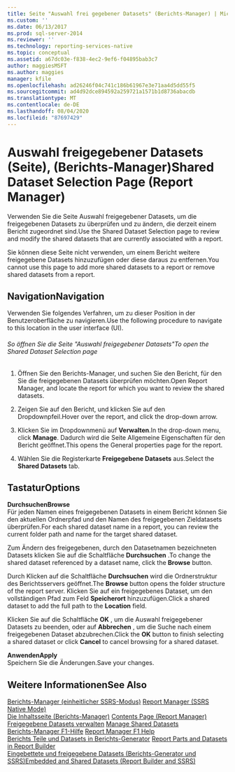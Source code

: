 ```yaml
---
title: Seite "Auswahl frei gegebener Datasets" (Berichts-Manager) | Microsoft-Dokumentation
ms.custom: ''
ms.date: 06/13/2017
ms.prod: sql-server-2014
ms.reviewer: ''
ms.technology: reporting-services-native
ms.topic: conceptual
ms.assetid: a67dc03e-f838-4ec2-9ef6-f04895bab3c7
author: maggiesMSFT
ms.author: maggies
manager: kfile
ms.openlocfilehash: ad26246f04c741c186b61967e3e71aa4d5dd55f5
ms.sourcegitcommit: ad4d92dce894592a259721a1571b1d8736abacdb
ms.translationtype: MT
ms.contentlocale: de-DE
ms.lasthandoff: 08/04/2020
ms.locfileid: "87697429"
---
```

# <a name="shared-dataset-selection-page-report-manager"></a><span data-ttu-id="041d3-102">Auswahl freigegebener Datasets (Seite), (Berichts-Manager)</span><span class="sxs-lookup"><span data-stu-id="041d3-102">Shared Dataset Selection Page (Report Manager)</span></span>
  <span data-ttu-id="041d3-103">Verwenden Sie die Seite Auswahl freigegebener Datasets, um die freigegebenen Datasets zu überprüfen und zu ändern, die derzeit einem Bericht zugeordnet sind.</span><span class="sxs-lookup"><span data-stu-id="041d3-103">Use the Shared Dataset Selection page to review and modify the shared datasets that are currently associated with a report.</span></span>  
  
 <span data-ttu-id="041d3-104">Sie können diese Seite nicht verwenden, um einem Bericht weitere freigegebene Datasets hinzuzufügen oder diese daraus zu entfernen.</span><span class="sxs-lookup"><span data-stu-id="041d3-104">You cannot use this page to add more shared datasets to a report or remove shared datasets from a report.</span></span>  
  
## <a name="navigation"></a><span data-ttu-id="041d3-105">Navigation</span><span class="sxs-lookup"><span data-stu-id="041d3-105">Navigation</span></span>  
 <span data-ttu-id="041d3-106">Verwenden Sie folgendes Verfahren, um zu dieser Position in der Benutzeroberfläche zu navigieren.</span><span class="sxs-lookup"><span data-stu-id="041d3-106">Use the following procedure to navigate to this location in the user interface (UI).</span></span>  
  
###### <a name="to-open-the-shared-dataset-selection-page"></a><span data-ttu-id="041d3-107">So öffnen Sie die Seite "Auswahl freigegebener Datasets"</span><span class="sxs-lookup"><span data-stu-id="041d3-107">To open the Shared Dataset Selection page</span></span>  
  
1.  <span data-ttu-id="041d3-108">Öffnen Sie den Berichts-Manager, und suchen Sie den Bericht, für den Sie die freigegebenen Datasets überprüfen möchten.</span><span class="sxs-lookup"><span data-stu-id="041d3-108">Open Report Manager, and locate the report for which you want to review the shared datasets.</span></span>  
  
2.  <span data-ttu-id="041d3-109">Zeigen Sie auf den Bericht, und klicken Sie auf den Dropdownpfeil.</span><span class="sxs-lookup"><span data-stu-id="041d3-109">Hover over the report, and click the drop-down arrow.</span></span>  
  
3.  <span data-ttu-id="041d3-110">Klicken Sie im Dropdownmenü auf **Verwalten**.</span><span class="sxs-lookup"><span data-stu-id="041d3-110">In the drop-down menu, click **Manage**.</span></span> <span data-ttu-id="041d3-111">Dadurch wird die Seite Allgemeine Eigenschaften für den Bericht geöffnet.</span><span class="sxs-lookup"><span data-stu-id="041d3-111">This opens the General properties page for the report.</span></span>  
  
4.  <span data-ttu-id="041d3-112">Wählen Sie die Registerkarte **Freigegebene Datasets** aus.</span><span class="sxs-lookup"><span data-stu-id="041d3-112">Select the **Shared Datasets** tab.</span></span>  
  
## <a name="options"></a><span data-ttu-id="041d3-113">Tastatur</span><span class="sxs-lookup"><span data-stu-id="041d3-113">Options</span></span>  
 <span data-ttu-id="041d3-114">**Durchsuchen**</span><span class="sxs-lookup"><span data-stu-id="041d3-114">**Browse**</span></span>  
 <span data-ttu-id="041d3-115">Für jeden Namen eines freigegebenen Datasets in einem Bericht können Sie den aktuellen Ordnerpfad und den Namen des freigegebenen Zieldatasets überprüfen.</span><span class="sxs-lookup"><span data-stu-id="041d3-115">For each shared dataset name in a report, you can review the current folder path and name for the target shared dataset.</span></span>  
  
 <span data-ttu-id="041d3-116">Zum Ändern des freigegebenen, durch den Datasetnamen bezeichneten Datasets klicken Sie auf die Schaltfläche **Durchsuchen** .</span><span class="sxs-lookup"><span data-stu-id="041d3-116">To change the shared dataset referenced by a dataset name, click the **Browse** button.</span></span>  
  
 <span data-ttu-id="041d3-117">Durch Klicken auf die Schaltfläche **Durchsuchen** wird die Ordnerstruktur des Berichtsservers geöffnet.</span><span class="sxs-lookup"><span data-stu-id="041d3-117">The **Browse** button opens the folder structure of the report server.</span></span> <span data-ttu-id="041d3-118">Klicken Sie auf ein freigegebenes Dataset, um den vollständigen Pfad zum Feld **Speicherort** hinzuzufügen.</span><span class="sxs-lookup"><span data-stu-id="041d3-118">Click a shared dataset to add the full path to the **Location** field.</span></span>  
  
 <span data-ttu-id="041d3-119">Klicken Sie auf die Schaltfläche **OK** , um die Auswahl freigegebener Datasets zu beenden, oder auf **Abbrechen** , um die Suche nach einem freigegebenen Dataset abzubrechen.</span><span class="sxs-lookup"><span data-stu-id="041d3-119">Click the **OK** button to finish selecting a shared dataset or click **Cancel** to cancel browsing for a shared dataset.</span></span>  
  
 <span data-ttu-id="041d3-120">**Anwenden**</span><span class="sxs-lookup"><span data-stu-id="041d3-120">**Apply**</span></span>  
 <span data-ttu-id="041d3-121">Speichern Sie die Änderungen.</span><span class="sxs-lookup"><span data-stu-id="041d3-121">Save your changes.</span></span>  
  
## <a name="see-also"></a><span data-ttu-id="041d3-122">Weitere Informationen</span><span class="sxs-lookup"><span data-stu-id="041d3-122">See Also</span></span>  
 <span data-ttu-id="041d3-123">[Berichts-Manager &#40;einheitlicher SSRS-Modus&#41;](../../2014/reporting-services/report-manager-ssrs-native-mode.md) </span><span class="sxs-lookup"><span data-stu-id="041d3-123">[Report Manager  &#40;SSRS Native Mode&#41;](../../2014/reporting-services/report-manager-ssrs-native-mode.md) </span></span>  
 <span data-ttu-id="041d3-124">[Die Inhaltsseite &#40;Berichts-Manager&#41;](../../2014/reporting-services/contents-page-report-manager.md) </span><span class="sxs-lookup"><span data-stu-id="041d3-124">[Contents Page &#40;Report Manager&#41;](../../2014/reporting-services/contents-page-report-manager.md) </span></span>  
 <span data-ttu-id="041d3-125">[Freigegebene Datasets verwalten](report-data/manage-shared-datasets.md) </span><span class="sxs-lookup"><span data-stu-id="041d3-125">[Manage Shared Datasets](report-data/manage-shared-datasets.md) </span></span>  
 <span data-ttu-id="041d3-126">[Berichts-Manager F1-Hilfe](../../2014/reporting-services/report-manager-f1-help.md) </span><span class="sxs-lookup"><span data-stu-id="041d3-126">[Report Manager F1 Help](../../2014/reporting-services/report-manager-f1-help.md) </span></span>  
 <span data-ttu-id="041d3-127">[Berichts Teile und Datasets in Berichts-Generator](report-data/report-parts-and-datasets-in-report-builder.md) </span><span class="sxs-lookup"><span data-stu-id="041d3-127">[Report Parts and Datasets in Report Builder](report-data/report-parts-and-datasets-in-report-builder.md) </span></span>  
 [<span data-ttu-id="041d3-128">Eingebettete und freigegebene Datasets &#40;Berichts-Generator und SSRS&#41;</span><span class="sxs-lookup"><span data-stu-id="041d3-128">Embedded and Shared Datasets &#40;Report Builder and SSRS&#41;</span></span>](report-data/embedded-and-shared-datasets-report-builder-and-ssrs.md)  
  
  
